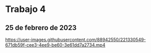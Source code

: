 # Trabajo 4

## 25 de febrero de 2023


https://user-images.githubusercontent.com/88942550/221330549-671db59f-cee3-4ee9-be60-3e61dd7a2734.mp4


